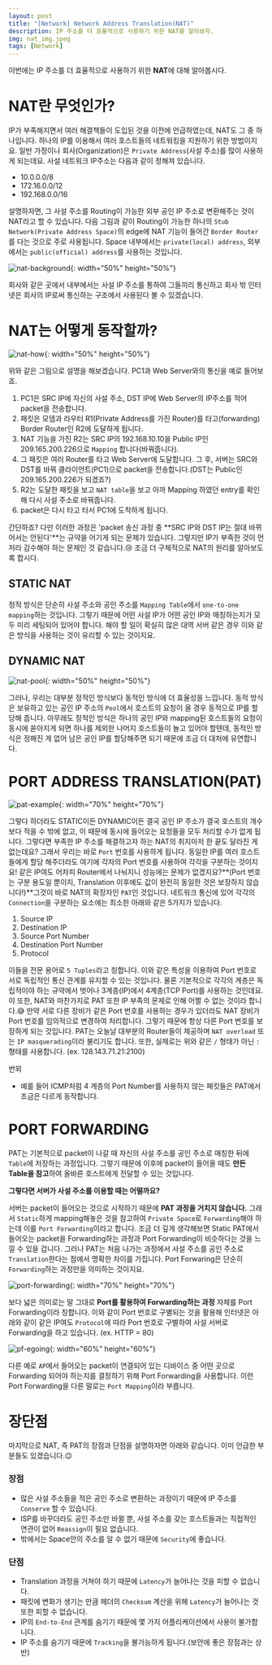 ```yaml
---
layout: post
title: "[Network] Network Address Translation(NAT)"
description: IP 주소를 더 효율적으로 사용하기 위한 NAT를 알아보자.
img: nat_img.jpeg
tags: [Network]
---
```


이번에는 IP 주소를 더 효율적으로 사용하기 위한 **NAT**에 대해 알아봅시다.

# NAT란 무엇인가?

IP가 부족해지면서 여러 해결책들이 도입된 것을 이전에 언급하였는데, NAT도 그 중 하나입니다. 하나의 IP를 이용해서 여러 호스트들의 네트워킹을 지원하기 위한 방법이지요. 일반 가정이나 회사(Organization)은 `Private Address`(사설 주소)를 많이 사용하게 되는데요. 사설 네트워크 IP주소는 다음과 같이 정해져 있습니다.
- 10.0.0.0/8
- 172.16.0.0/12
- 192.168.0.0/16

설명하자면, 그 사설 주소를 Routing이 가능한 외부 공인 IP 주소로 변환해주는 것이 NAT라고 할 수 있습니다. 다음 그림과 같이 Routing이 가능한 하나의 `Stub Network(Private Address Space)`의 edge에 NAT 기능이 들어간 `Border Router`를 다는 것으로 주로 사용됩니다. Space 내부에서는 `private(local) address`, 외부에서는 `public(official) address`를 사용하는 것입니다.

![nat-background](/assets/img/network_nat/nat_background.png){: width="50%" height="50%"}

회사와 같은 곳에서 내부에서는 사설 IP 주소를 통하여 그들끼리 통신하고 회사 밖 인터넷은 회사의 IP로써 통신하는 구조에서 사용된다 볼 수 있겠습니다.

# NAT는 어떻게 동작할까?

![nat-how](/assets/img/network_nat/nat_how.png){: width="50%" height="50%"}

위와 같은 그림으로 설명을 해보겠습니다. PC1과 Web Server와의 통신을 예로 들어보죠.
1. PC1은 SRC IP에 자신의 사설 주소, DST IP에 Web Server의 IP주소를 적어 packet을 전송합니다. 
2. 패킷은 모뎀과 라우터 R1(Private Address를 가진 Router)를 타고(forwarding) Border Router인 R2에 도달하게 됩니다. 
3. NAT 기능을 가진 R2는 SRC IP의 192.168.10.10을 Public IP인 209.165.200.226으로 `Mapping` 합니다(바꿔줍니다).
4. 그 패킷은 여러 Router를 타고 Web Server에 도달합니다. 그 후, 서버는 SRC와 DST를 바꿔 클라이언트(PC1)으로 packet을 전송합니다.(DST는 Public인 209.165.200.226가 되겠죠?)
5. R2는 도달한 패킷을 보고 `NAT table`을 보고 아까 Mapping 하였던 entry를 확인해 다시 사설 주소로 바꿔줍니다.
6. packet은 다시 타고 타서 PC1에 도착하게 됩니다.

간단하죠? 다만 이러한 과정은 'packet 송신 과정 중 **SRC IP와 DST IP는 절대 바뀌어서는 안된다'**는 규약을 어기게 되는 문제가 있습니다. 그렇지만 IP가 부족한 것이 먼저라 감수해야 하는 문제인 것 같습니다.:cry: 조금 더 구체적으로 NAT의 원리를 알아보도록 합시다.

## STATIC NAT

정적 방식은 단순히 사설 주소와 공인 주소를 `Mapping Table`에서 `one-to-one mapping`하는 것입니다. 그렇기 때문에 어떤 사설 IP가 어떤 공인 IP와 매칭하는지가 모두 미리 세팅되어 있어야 합니다. 해야 할 일이 확실히 많은 대역 서버 같은 경우 이와 같은 방식을 사용하는 것이 유리할 수 있는 것이지요.

## DYNAMIC NAT

![nat-pool](/assets/img/network_nat/nat_pool.png){: width="50%" height="50%"}

그러나, 우리는 대부분 정적인 방식보다 동적인 방식에 더 효율성을 느낍니다. 동적 방식은 보유하고 있는 공인 IP 주소의 `Pool`에서 호스트의 요청이 올 경우 동적으로 IP를 할당해 줍니다. 아무래도 정적인 방식은 하나의 공인 IP와 mapping된 호스트들의 요청이 동시에 쏟아지게 되면 하나를 제외한 나머지 호스트들이 놀고 있어야 할텐데, 동적인 방식은 정해진 게 없어 남은 공인 IP를 할당해주면 되기 때문에 조금 더 대처에 유연합니다.

# PORT ADDRESS TRANSLATION(PAT)

![pat-example](/assets/img/network_nat/pat_example.png){: width="70%" height="70%"}

그렇다 하더라도 STATIC이든 DYNAMIC이든 결국 공인 IP 주소가 결국 호스트의 개수보다 적을 수 밖에 없고, 이 때문에 동시에 들어오는 요청들을 모두 처리할 수가 없게 됩니다. 그렇다면 부족한 IP 주소를 해결하고자 하는 NAT의 취지마저 한 끝도 달라진 게 없는데요? 그래서 우리는 바로 `Port` 번호를 사용하게 됩니다. 동일한 IP를 여러 호스트들에게 할당 해주더라도 여기에 각자의 Port 번호를 사용하여 각각을 구분하는 것이지요! 같은 IP여도 어차피 Router에서 나눠지니 성능에는 문제가 없겠지요?**(Port 번호는 구분 용도일 뿐이지, Translation 이후에도 값이 완전히 동일한 것은 보장하지 않습니다!)**그것이 바로 NAT의 확장자인 `PAT`인 것입니다. 네트워크 통신에 있어 각각의 `Connection`을 구분하는 요소에는 최소한 아래와 같은 5가지가 있습니다.

1. Source IP
2. Destination IP
3. Source Port Number
4. Destination Port Number
5. Protocol

이들을 전문 용어로 `5 Tuples`라고 칭합니다. 이와 같은 특성을 이용하여 Port 번호로 서로 독립적인 통신 관계를 유지할 수 있는 것입니다. 물론 기본적으로 각각의 계층은 독립적이야 하는 규약에서 벗어나 3계층(IP)에서 4계층(TCP Port)를 사용하는 것인데요. 이 또한, NAT와 마찬가지로 PAT 또한 IP 부족의 문제로 인해 어쩔 수 없는 것이라 합니다.:sweat_smile: 만약 서로 다른 장비가 같은 Port 번호를 사용하는 경우가 있더라도 NAT 장비가 Port 번호를 임의적으로 변경하여 처리합니다. 그렇기 때문에 항상 다른 Port 번호를 보장하게 되는 것입니다. PAT는 오늘날 대부분의 Router들이 제공하며 `NAT overload` 또는 `IP masquerading`이라 불리기도 합니다. 또한, 실제로는 위와 같은 `/` 형태가 아닌 `:` 형태를 사용합니다. (ex. 128.143.71.21:2100)

번외
- 예를 들어 ICMP처럼 4 계층의 Port Number를 사용하지 않는 패킷들은 PAT에서 조금은 다르게 동작합니다.

# PORT FORWARDING

PAT는 기본적으로 packet이 나갈 때 자신의 사설 주소를 공인 주소로 매칭한 뒤에 `Table`에 저장하는 과정입니다. 그렇기 때문에 이후에 packet이 들어올 때도 **만든 Table을 참고**하여 올바른 호스트에게 전달할 수 있는 것입니다. 

**그렇다면 서버가 사설 주소를 이용할 때는 어떨까요?**

서버는 packet이 들어오는 것으로 시작하기 때문에 **PAT 과정을 거치지 않습니다.** 그래서 `Static`하게 mapping해놓은 것을 참고하여 `Private Space`로 `Forwarding`해야 하는데 이를 `Port Forwarding`이라고 합니다. 조금 더 깊게 생각해보면 Static PAT에서 들어오는 packet을 Forwarding하는 과정과 Port Forwarding이 비슷하다는 것을 느낄 수 있을 겁니다. 그러나 PAT는 처음 나가는 과정에서 사설 주소를 공인 주소로 `Translation`한다는 점에서 명확한 차이를 가집니다. Port Forwaring은 단순히 `Forwarding`하는 과정만을 의미하는 것이지요.

![port-forwarding](/assets/img/network_nat/port_forwarding.png){: width="70%" height="70%"}

보다 넓은 의미로는 말 그대로 **Port를 활용하여 Forwarding하는 과정** 자체를 Port Forwarding이라 칭합니다. 이와 같이 Port 번호로 구별되는 것을 활용해 인터넷은 아래와 같이 같은 IP여도 `Protocol`에 따라 Port 번호로 구별하여 사설 서버로 Forwarding을 하고 있습니다. (ex. HTTP = 80)

![pf-egoing](/assets/img/network_nat/pf_egoing.png){: width="60%" height="60%"}

다른 예로 `AP`에서 들어오는 packet이 연결되어 있는 디바이스 중 어떤 곳으로 Forwarding 되어야 하는지를 결정하기 위해 Port Forwarding을 사용합니다. 이런 Port Forwarding을 다른 말로는 `Port Mapping`이라 부릅니다.

# 장단점

마지막으로 NAT, 즉 PAT의 장점과 단점을 설명하자면 아래와 같습니다. 이미 언급한 부분들도 있겠습니다.:wink:

### 장점

+ 많은 사설 주소들을 적은 공인 주소로 변환하는 과정이기 때문에 IP 주소를 `Conserve` 할 수 있습니다.
+ ISP를 바꾸더라도 공인 주소만 바뀔 뿐, 사설 주소를 갖는 호스트들과는 직접적인 연관이 없어 `Reassign`이 필요 없습니다.
+ 밖에서는 Space안의 주소를 알 수 없기 때문에 `Security`에 좋습니다.

### 단점

+ Translation 과정을 거쳐야 하기 때문에 `Latency`가 늘어나는 것을 피할 수 없습니다.
+ 패킷에 변화가 생기는 만큼 헤더의 `Checksum` 계산을 위해 `Latency`가 늘어나는 것 또한 피할 수 없습니다.
+ IP의 `End-to-End` 관계를 숨기기 때문에 몇 가지 어플리케이션에서 사용이 불가합니다.
+ IP 주소를 숨기기 때문에 `Tracking`을 불가능하게 됩니다.(보안에 좋은 장점과는 상반)


